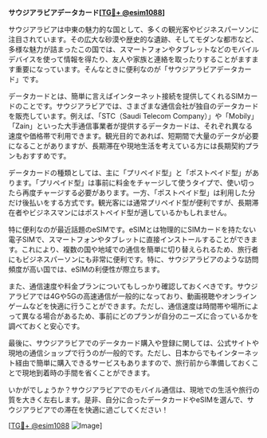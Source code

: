 **サウジアラビアデータカード[[TG💪+ @esim1088](https://t.me/s/esim1088)]**

サウジアラビアは中東の魅力的な国として、多くの観光客やビジネスパーソンに注目されています。その広大な砂漠や歴史的な遺跡、そしてモダンな都市など、多様な魅力が詰まったこの国では、スマートフォンやタブレットなどのモバイルデバイスを使って情報を得たり、友人や家族と連絡を取ったりすることがますます重要になっています。そんなときに便利なのが「サウジアラビアデータカード」です。

データカードとは、簡単に言えばインターネット接続を提供してくれるSIMカードのことです。サウジアラビアでは、さまざまな通信会社が独自のデータカードを販売しています。例えば、「STC（Saudi Telecom Company）」や「Mobily」「Zain」といった大手通信事業者が提供するデータカードは、それぞれ異なる速度や価格帯で利用できます。観光目的であれば、短期間で大量のデータが必要になることがありますが、長期滞在や現地生活を考えている方には長期契約プランもおすすめです。

データカードの種類としては、主に「プリペイド型」と「ポストペイド型」があります。「プリペイド型」は事前に料金をチャージして使うタイプで、使い切ったら再度チャージする必要があります。一方、「ポストペイド型」は利用した分だけ後払いをする方式です。観光客には通常プリペイド型が便利ですが、長期滞在者やビジネスマンにはポストペイド型が適しているかもしれません。

特に便利なのが最近話題のeSIMです。eSIMとは物理的にSIMカードを持たない電子SIMで、スマートフォンやタブレットに直接インストールすることができます。これにより、複数の国や地域での通信を簡単に切り替えられるため、旅行者にもビジネスパーソンにも非常に便利です。特に、サウジアラビアのような訪問頻度が高い国では、eSIMの利便性が際立ちます。

また、通信速度や料金プランについてもしっかり確認しておくべきです。サウジアラビアでは4Gや5Gの高速通信が一般的になっており、動画視聴やオンラインゲームなどを快適に行うことができます。ただし、通信速度は時間帯や場所によって異なる場合があるため、事前にどのプランが自分のニーズに合っているかを調べておくと安心です。

最後に、サウジアラビアでのデータカード購入や登録に関しては、公式サイトや現地の通信ショップで行うのが一般的です。ただし、日本からでもインターネット経由で簡単に購入できるサービスもありますので、旅行前から準備しておくことで現地到着時の手間を省くことができます。

いかがでしょうか？サウジアラビアでのモバイル通信は、現地での生活や旅行の質を大きく左右します。是非、自分に合ったデータカードやeSIMを選んで、サウジアラビアでの滞在を快適に過ごしてください！

[[TG💪+ @esim1088](https://t.me/s/esim1088) ![Image](https://i.postimg.cc/Y0z9fWf4/image.png)]